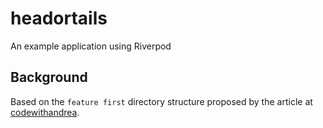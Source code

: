 # headortails

An example application using Riverpod

## Background

Based on the `feature first` directory structure proposed by the article at [codewithandrea](https://codewithandrea.com/articles/flutter-project-structure).